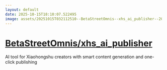 ```yaml
---
layout: default
date: 2025-10-15T18:10:07.522495
image: assets/20251015T032112510--BetaStreetOmnis--xhs_ai_publisher--20251015T032933191--cropped.png
---
```


# [BetaStreetOmnis/xhs_ai_publisher](https://github.com/BetaStreetOmnis/xhs_ai_publisher)

AI tool for Xiaohongshu creators with smart content generation and one-click publishing
